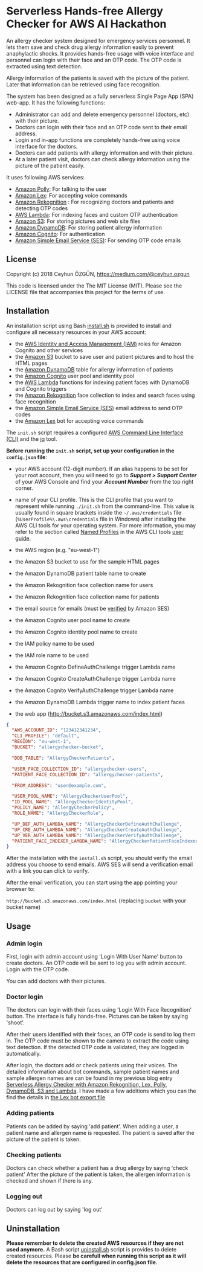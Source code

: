 # Serverless Hands-free Allergy Checker for AWS AI Hackathon 

An allergy checker system designed for emergency services personnel. 
It lets them save and check drug allergy information easily to prevent anaphylactic shocks.
It provides hands-free usage with voice interface and personnel can login with their face and an OTP code.
The OTP code is extracted using text detection.

Allergy information of the patients is saved with the picture of the patient. 
Later that information can be retrieved using face recognition.

The system has been designed as a fully serverless Single Page App (SPA) web-app. It has the following functions:
- Administrator can add and delete emergency personnel (doctors, etc) with their picture.
- Doctors can login with their face and an OTP code sent to their email address.
- Login and in-app functions are completely hands-free using voice interface for the doctors. 
- Doctors can add patients with allergy information and with their picture.
- At a later patient visit, doctors can check allergy information using the picture of the patient easily.

It uses following AWS services:
- [Amazon Polly](https://aws.amazon.com/tr/polly/): For talking to the user
- [Amazon Lex](https://aws.amazon.com/tr/lex/): For accepting voice commands
- [Amazon Rekognition](https://aws.amazon.com/tr/rekognition/) : For recognizing doctors and patients and detecting OTP codes
- [AWS Lambda](http://aws.amazon.com/lambda/): For indexing faces and custom OTP authentication
- [Amazon S3](http://aws.amazon.com/s3/): For storing pictures and web site files
- [Amazon DynamoDB](http://aws.amazon.com/dynamodb/): For storing patient allergy information
- [Amazon Cognito](http://aws.amazon.com/cognito/): For authentication
- [Amazon Simple Email Service (SES)](https://aws.amazon.com/tr/ses/): For sending OTP code emails

## License

Copyright (c) 2018 Ceyhun ÖZGÜN, https://medium.com/@ceyhun.ozgun

This code is licensed under the The MIT License (MIT). Please see the LICENSE file that accompanies this project for the terms of use.

## Installation

An installation script using Bash [install.sh](install.sh) is provided to install and configure all necessary resources in your AWS account:

- the [AWS Identity and Access Management (IAM)](http://aws.amazon.com/iam/) roles for Amazon Cognito and other services
- the [Amazon S3](http://aws.amazon.com/s3/) bucket to save user and patient pictures and to host the HTML pages
- the [Amazon DynamoDB](http://aws.amazon.com/dynamodb/) table for allergy information of patients
- the [Amazon Cognito](http://aws.amazon.com/cognito/) user pool and identity pool
- the [AWS Lambda](http://aws.amazon.com/lambda/) functions for indexing patient faces with DynamoDB and Cognito triggers
- the [Amazon Rekognition](https://aws.amazon.com/tr/rekognition/) face collection to index and search faces using face recognition
- the [Amazon Simple Email Service (SES)](https://aws.amazon.com/tr/ses/) email address to send OTP codes
- the [Amazon Lex](https://aws.amazon.com/tr/lex/) bot for accepting voice commands

The `init.sh` script requires a configured [AWS Command Line Interface (CLI)](http://aws.amazon.com/cli/) and the [jq](http://stedolan.github.io/jq/) tool. 

**Before running the `init.sh` script, set up your configuration in the `config.json` file**:

- your AWS account (12-digit number). If an alias happens to be set for your root account, then you will need to go to ***Support > Support Center*** of your AWS Console and find your ***Account Number*** from the top right corner.
- name of your CLI profile. This is the CLI profile that you want to represent while running `./init.sh` from the command-line. This value is usually found in square brackets inside the `~/.aws/credentials` file (`%UserProfile%\.aws\credentials` file in Windows) after installing the AWS CLI tools for your operating system. For more information, you may refer to the section called [Named Profiles](http://docs.aws.amazon.com/cli/latest/userguide/cli-chap-getting-started.html#cli-multiple-profiles) in the AWS CLI tools [user guide](http://docs.aws.amazon.com/cli/latest/userguide/).
- the AWS region (e.g. "eu-west-1")
- the Amazon S3 bucket to use for the sample HTML pages

- the Amazon DynamoDB patient table name to create

- the Amazon Rekognition face collection name for users
- the Amazon Rekognition face collection name for patients

- the email source for emails (must be [verified](http://docs.aws.amazon.com/ses/latest/DeveloperGuide/verify-email-addresses.html) by Amazon SES)

- the Amazon Cognito user pool name to create
- the Amazon Cognito identity pool name to create
- the IAM policy name to be used
- the IAM role name to be used

- the Amazon Cognito DefineAuthChallenge trigger Lambda name
- the Amazon Cognito CreateAuthChallenge trigger Lambda name
- the Amazon Cognito VerifyAuthChallenge trigger Lambda name
- the Amazon DynamoDB Lambda trigger name to index patient faces

- the web app (http://bucket.s3.amazonaws.com/index.html)

```json
{
  "AWS_ACCOUNT_ID": "123412341234",
  "CLI_PROFILE": "default",
  "REGION": "eu-west-1",
  "BUCKET": "allergychecker-bucket",

  "DDB_TABLE": "AllergyCheckerPatients",

  "USER_FACE_COLLECTION_ID": "allergychecker-users",
  "PATIENT_FACE_COLLECTION_ID": "allergychecker-patients",

  "FROM_ADDRESS": "user@example.com",

  "USER_POOL_NAME": "AllergyCheckerUserPool",
  "ID_POOL_NAME": "AllergyCheckerIdentityPool",
  "POLICY_NAME": "AllergyCheckerPolicy",
  "ROLE_NAME": "AllergyCheckerRole",

  "UP_DEF_AUTH_LAMBDA_NAME": "AllergyCheckerDefineAuthChallenge",
  "UP_CRE_AUTH_LAMBDA_NAME": "AllergyCheckerCreateAuthChallenge",
  "UP_VER_AUTH_LAMBDA_NAME": "AllergyCheckerVerifyAuthChallenge",
  "PATIENT_FACE_INDEXER_LAMBDA_NAME": "AllergyCheckerPatientFaceIndexer"
}

```

After the installation with the `install.sh` script, you should verify the email address you choose to send emails.
AWS SES will send a verification email with a link you can click to verify.

After the email verification, you can start using the app pointing your browser to:

`http://bucket.s3.amazonaws.com/index.html` (replacing `bucket` with your bucket name)

## Usage

### Admin login

First, login with admin account using 'Login With User Name' button to create doctors.
An OTP code will be sent to log you with admin account.
Login with the OTP code.

You can add doctors with their pictures.

### Doctor login

The doctors can login with their faces using 'Login With Face Recognition' button.
The interface is fully hands-free.
Pictures can be taken by saying 'shoot'.

After their users identified with their faces, an OTP code is send to log them in.
The OTP code must be shown to the camera to extract the code using text detection.
If the detected OTP code is validated, they are logged in automatically.

After login, the doctors add or check patients using their voices.
The detailed information about bot commands, sample patient names and sample allergen names are can be found in my previous blog entry [Serverless Allergy Checker with Amazon Rekognition, Lex, Polly, DynamoDB, S3 and Lambda](https://hackernoon.com/serverless-allergy-checker-with-amazon-rekognition-lex-polly-dynamodb-s3-and-lambda-35fd215b51b0).
I have made a few additions which you can the find the details in [the Lex bot export file](lex/AllergyCheckerBot.zip)

### Adding patients

Patients can be added by saying 'add patient'.
When adding a user, a patient name and allergen name is requested.
The patient is saved after the picture of the patient is taken.

### Checking patients

Doctors can check whether a patient has a drug allergy by saying 'check patient'
After the picture of the patient is taken, the allergen information is checked and shown if there is any.

### Logging out

Doctors can log out by saying 'log out'

## Uninstallation

**Please remember to delete the created AWS resources if they are not used anymore.**
A Bash script [uninstall.sh](uninstall.sh) script is provides to delete created resources.
Please **be carefull when running this script as it will delete the resources that are configured in config.json file.**
